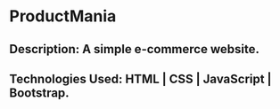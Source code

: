 ﻿# ProductMania

## Description: A simple e-commerce website.
## Technologies Used: HTML | CSS | JavaScript | Bootstrap.
